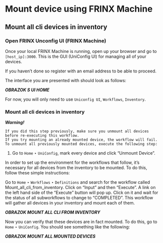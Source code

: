 # Mount device using FRINX Machine

## Mount all cli devices in inventory

### Open FRINX Unconfig UI (FRINX Machine)

Once your local FRINX Machine is running, open up your browser and go to `[host_ip]:3000`. This is the GUI (UniConfig UI) for managing all of your devices.

If you haven’t done so register with an email address to be able to proceed.

The interface you are presented with should look as follows:


***OBRAZOK S UI HOME***

For now, you will only need to use `Uniconfig UI`, `Workflows`, `Inventory`.

### Mount all cli devices in inventory

***Warning!***
```
If you did this step previously, make sure you unmount all devices before re-executing this workflow. 
If you try mounting an already mounted device, the workflow will fail. 
To unmount all previously mounted devices, execute the following step:
```
1. Go to `Home` ‣ `UniConfig`, mark every device and click “Unmount Device”.

In order to set up the environment for the workflows that follow, it’s necessary for all devices from the inventory to be mounted. To do this, follow these simple instructions:

Go to `Home` ‣ `Workflows` ‣ `Definitions` and search for the workflow called Mount_all_cli_from_inventory. Click on “Input” and then “Execute”. A link on the left hand side of the “Execute” button will pop up. Click on it and wait for the status of all subworkflows to change to “COMPLETED”. This workflow will gather all devices in your inventory and mount each of them.

***OBRAZOK MOUNT ALL CLI FROM INVENTORY***

Now you can verify that these devices are in fact mounted. To do this, go to `Home` ‣ `UniConfig`. You should see something like the following:

***OBRAZOK MOUNT ALL MOUNTED DEVICES***